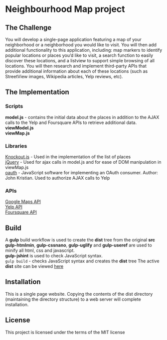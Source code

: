 # Neighbourhood Map project
## The Challenge
You will develop a single-page application featuring a map of your neighborhood or a neighborhood you would like to visit. You will then add additional functionality to this application, including: map markers to identify popular locations or places you’d like to visit, a search function to easily discover these locations, and a listview to support simple browsing of all locations. You will then research and implement third-party APIs that provide additional information about each of these locations (such as StreetView images, Wikipedia articles, Yelp reviews, etc).
## The Implementation
### Scripts
**model.js** - contains the initial data about the places in addition to the AJAX calls to the Yelp and Foursquare APIs to retrieve additional data.
<br>
**viewModel.js**
<br>
**viewMap.js**
<br>
### Libraries
[Knockout.js](http://knockoutjs.com/) - Used in the implementation of the list of places<br>
[jQuery](http://jquery.com/) - Used for ajax calls in model.js and for ease of DOM manipulation in viewMap.js<br>
[oauth](https://oauth.googlecode.com/svn/code/javascript/) - JavaScript software for implementing an OAuth consumer. Author: John Kristian. Used to authorize AJAX calls to Yelp
### APIs
[Google Maps API](https://developers.google.com/maps/)<br>
[Yelp API](https://www.yelp.com/developers/documentation/v2/overview)<br>
[Foursquare API](https://developer.foursquare.com/)
## Build
A **gulp** build workflow is used to create the **dist** tree from the original **src**<br>
**gulp-htmlmin**, **gulp-cssnano**, **gulp-uglify** and **gulp-useref** are used to minify all html, css and javascript.<br>
**gulp-jshint** is used to check JavaScript syntax.<br>
`gulp build` - checks JavaScript syntax and creates the **dist** tree
The active **dist** site can be viewed [here](http://ritchmct.github.io/neighbourhood-map/dist/index.html)
## Installation
This is a single page website. Copying the contents of the dist directory (maintaining the directory structure) to a web server will complete installation.
## License
This project is licensed under the terms of the MIT license

